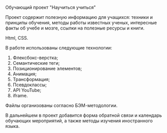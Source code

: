 Обучающий проект "Научиться учиться"

Проект содержит полезную информацию для учащихся: техники и принципы обучения, методы работы известных ученых, интересные факты об учебе и мозге, ссылки на полезные ресурсы и книги.

Html, CSS.

В работе использованы следующие технологии:

1. Флексбокс-верстка;
2. Семантические теги;
3. Позиционирование элементов;
4. Анимация;
5. Трансформация;
6. Псевдоклассы;
7. API YouTube;
8. iframe.

Файлы организованы согласно БЭМ-методологии.

В дальнейшем в проект добавится форма обратной связи и календарь обучающих мероприятий, а также методы изучения иностранного языка.
